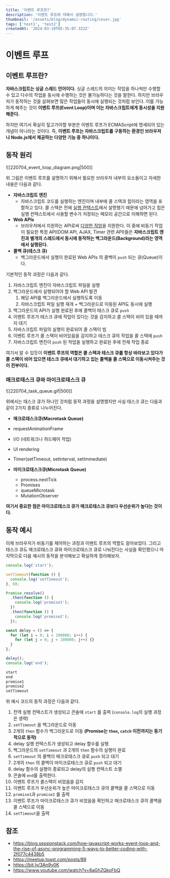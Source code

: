 ```yaml
---
title: '이벤트 루프란?'
description: '이벤트 루프에 대해서 설명합니다.'
thumbnail: '/assets/blog/dynamic-routing/cover.jpg'
tags: ['test1', 'test2']
createdAt: '2024-03-19T05:35:07.322Z'
---
```


# 이벤트 루프

## 이벤트 루프란?

**자바스크립트는 싱글 스레드 언어이다.** 싱글 스레드의 의미는 작업을 하나씩만 수행할 수 있고 다수의 작업을 동시에 수행하는 것은 불가능하다는 것을 말한다. 하지만 브라우저가 동작하는 것을 살펴보면 많은 작업들이 동시에 실행되는 것처럼 보인다. 이를 가능하게 해주는 것이 **이벤트 루프(Event Loop)이며 이는 자바스크립트에게 동시성을 지원해준다.**

하지만 여기서 확실히 짚고가야할 부분은 이벤트 루프가 ECMAScript에 명세되어 있는 개념이 아니라는 것이다. 즉, **이벤트 루프는 자바스크립트를 구동하는 환경인 브라우저나 Node.js에서 제공하는 다양한 기능 중 하나이다.**

## 동작 원리

![[220704_event_loop_diagram.png|500]]

위 그림은 이벤트 루프를 설명하기 위해서 필요한 브라우저 내부의 요소들이고 자세한 내용은 다음과 같다.

- **자바스크립트 엔진**
  - 자바스크립트 코드를 실행하는 엔진이며 내부에 콜 스택과 힙이라는 영역을 포함하고 있다. 콜 스택은 전에 [실행 컨텍스트](https://leo-xee.github.io/JavaScript/execution-context/)에서 설명했기 때문에 넘어가고 힙은 실행 컨텍스트에서 사용할 변수가 저장되는 메모리 공간으로 이해하면 된다.
- **Web APIs**
  - 브라우저에서 지원하는 API로써 [다양한 작업](https://developer.mozilla.org/en-US/docs/Web/API)을 지원한다. 이 중에 비동기 작업이 필요한 특정 API(DOM API, AJAX, Timer 관련 API)들은 **자바스크립트 엔진과 별개의 스레드에서 동시에 동작하는 백그라운드(Background)라는 영역에서 실행된다.**
- **콜백 큐(테스크 큐)**
  - 백그라운드에서 실행이 완료된 Web APIs 의 콜백이 `push` 되는 큐(Queue)이다.

기본적인 동작 과정은 다음과 같다.

1. 자바스크립트 엔진이 자바스크립트 파일을 실행
2. 백그라운드에서 실행되어야 할 Web API 발견
   1. 해당 API를 백그라운드에서 실행하도록 이동
   2. 자바스크립트 파일 실행 재개 + 백그라운드로 이동된 API도 동시에 실행
3. 백그라운드의 API가 실행 완료된 후에 콜백이 태스크 큐로 `push`
4. 이벤트 루프가 테스크 큐에 작업이 있다는 것을 감지하고 콜 스택이 비어 있을 때까지 대기
5. 자바스크립트 파일의 실행이 완료되어 콜 스택이 빔
6. 이벤트 루프가 콜 스택이 비어있음을 감지하고 테스크 큐의 작업을 콜 스택에 `push`
7. 자바스크립트 엔진이 `push` 된 작업을 실행하고 완료된 후에 전체 작업 종료

여기서 알 수 있듯이 **이벤트 루프의 역할은 콜 스택과 테스크 큐를 항상 바라보고 있다가 콜 스택이 비어 있으면 테스크 큐에서 대기하고 있는 콜백을 콜 스택으로 이동시켜주는 것이 전부이다.**

### 매크로태스크 큐와 마이크로태스크 큐

![[220704_task_queue.gif|500]]

위에서는 태스크 큐가 하나인 것처럼 동작 과정을 설명했지만 사실 태스크 큐는 다음과 같이 2가지 종류로 나누어진다.

- **매크로태스크큐(Macrotask Queue)**
- requestAnimationFrame
- I/O (네트워크나 하드웨어 작업)
- UI rendering
- Timer(setTimeout, setInterval, setImmediate)

- **마이크로태스크큐(Microtask Queue)**
  - process.nextTick
  - Promises
  - queueMicrotask
  - MutationObserver

**여기서 중요한 점은 마이크로태스크 큐가 매크로태스크 큐보다 우선순위가 높다는 것이다.**

## 동작 예시

이제 브라우저가 비동기를 제어하는 과정과 이벤트 루프의 역할도 알아보았다. 그리고 태스크 큐도 매크로태스크 큐와 마이크로태스크 큐로 나눠진다는 사실을 확인했으니 마지막으로 다음 예시의 동작을 분석해보고 확실하게 정리해보자.

```js
console.log('start');

setTimeout(function () {
  console.log('setTimeout');
}, 0);

Promise.resolve()
  .then(function () {
    console.log('promise1');
  })
  .then(function () {
    console.log('promise2');
  });

const deley = () => {
  for (let i = 0; i < 100000; i++) {
    for (let j = 0; j < 100000; j++) {}
  }
};

deley();
console.log('end');
```

```bash
start
end
promise1
promise2
setTimeout
```

위 예시 코드의 동작 과정은 다음과 같다.

1. 전역 실행 컨텍스트가 생성되고 콘솔에 `start` 를 출력 (`console.log`의 실행 과정은 생략)
2. `setTimeout` 을 백그라운드로 이동
3. 2개의 `then` 함수가 백그라운드로 이동 **(Promise는 `then`, `catch` 이전까지는 동기적으로 동작)**
4. delay 실행 컨텍스트가 생성되고 delay 함수를 실행
5. 백그라운드의 `setTimeout` 과 2개의 `then` 함수의 실행이 완료
6. `setTimeout` 의 콜백이 매크로태스크 큐로 `push` 되고 대기
7. 2개의 `then` 의 콜백이 마이크로태스크 큐로 `push` 되고 대기
8. delay 함수의 실행이 종료되고 delay의 실행 컨텍스트 소멸
9. 콘솔에 `end`를 출력한다.
10. 이벤트 루프가 콜스택이 비었음을 감지
11. 이벤트 루프가 우선순위가 높은 마이크로태스크 큐의 콜백을 콜 스택으로 이동
12. `promise1`과 `promise2` 를 출력
13. 이벤트 루프가 마이크로태스크 큐가 비었음을 확인하고 매크로태스크 큐의 콜백을 콜 스택으로 이동
14. `setTimeout`을 출력

## 참조

- https://blog.sessionstack.com/how-javascript-works-event-loop-and-the-rise-of-async-programming-5-ways-to-better-coding-with-2f077c4438b5
- https://meetup.toast.com/posts/89
- https://bit.ly/3An9y0K
- https://www.youtube.com/watch?v=8aGhZQkoFbQ
